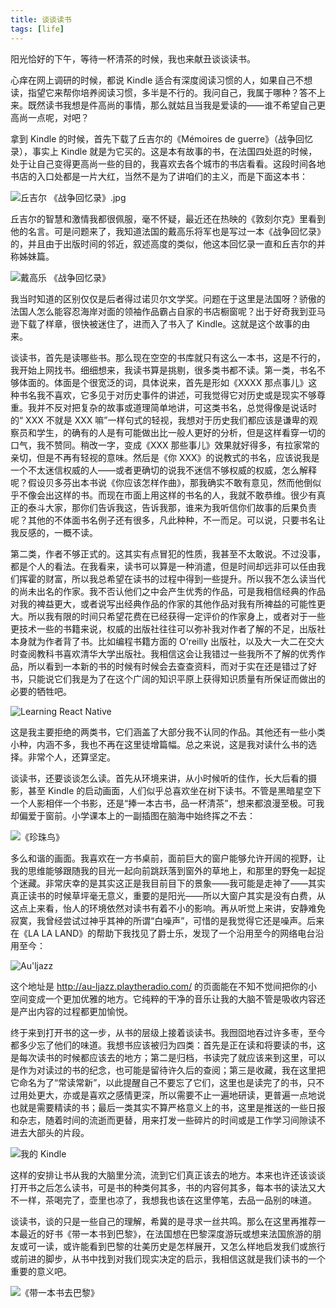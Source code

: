 ```yaml
---
title: 谈谈读书
tags: [life]
---
```


阳光恰好的下午，等待一杯清茶的时候，我也来献丑谈谈读书。

心痒在网上调研的时候，都说 Kindle 适合有深度阅读习惯的人，如果自己不想读，指望它来帮你培养阅读习惯，多半是不行的。我问自己，我属于哪种？答不上来。既然读书我想是件高尚的事情，那么就姑且当我是爱读的——谁不希望自己更高尚一点呢，对吧？

拿到 Kindle 的时候，首先下载了丘吉尔的《Mémoires de guerre》（战争回忆录），事实上 Kindle 就是为它买的。这是本有故事的书，在法国四处逛的时候，处于让自己变得更高尚一些的目的，我喜欢去各个城市的书店看看。这段时间各地书店的入口处都是一片大红，当然不是为了讲咱们的主义，而是下面这本书：

![丘吉尔 《战争回忆录》.jpg](/img/post-imgs/churchill_book.jpg)

丘吉尔的智慧和激情我都很佩服，毫不怀疑，最近还在热映的《敦刻尔克》里看到他的名言。可是问题来了，我知道法国的戴高乐将军也是写过一本《战争回忆录》的，并且由于出版时间的邻近，叙述高度的类似，他这本回忆录一直和丘吉尔的并称姊妹篇。

![戴高乐 《战争回忆录》](/img/post-imgs/degaulle_book.jpg)

我当时知道的区别仅仅是后者得过诺贝尔文学奖。问题在于这里是法国呀？骄傲的法国人怎么能容忍海岸对面的领袖作品霸占自家的书店橱窗呢？出于好奇我到亚马逊下载了样章，很快被迷住了，进而入了书入了 Kindle。这就是这个故事的由来。

谈读书，首先是读哪些书。那么现在空空的书库就只有这么一本书，这是不行的，我开始上网找书。细细想来，我读书算是挑剔，很多类书都不读。第一类，书名不够体面的。体面是个很宽泛的词，具体说来，首先是形如《XXXX 那点事儿》这种书名我不喜欢，它多见于对历史事件的讲述，可我觉得它对历史或是现实不够尊重。我并不反对把复杂的故事或道理简单地讲，可这类书名，总觉得像是说话时的“ XXX 不就是 XXX 嘛”一样句式的轻视，我想对于历史我们都应该是谦卑的观察员和学生，的确有的人是有可能做出比一般人更好的分析，但是这样看穿一切的口气，我不赞同。稍改一字，变成《XXX 那些事儿》效果就好得多，有拉家常的亲切，但是不再有轻视的意味。然后是《你 XXX》的说教式的书名，应该说我是一个不太迷信权威的人——或者更确切的说我不迷信不够权威的权威，怎么解释呢？假设贝多芬出本书说《你应该怎样作曲》，那我确实不敢有意见，然而他倒似乎不像会出这样的书。而现在市面上用这样的书名的人，我就不敢恭维。很少有真正的泰斗大家，那你们告诉我这，告诉我那，谁来为我听信你们故事的后果负责呢？其他的不体面书名例子还有很多，凡此种种，不一而足。可以说，只要书名让我反感的，一概不读。

第二类，作者不够正式的。这其实有点冒犯的性质，我甚至不太敢说。不过没事，都是个人的看法。在我看来，读书可以算是一种消遣，但是时间却远非可以任由我们挥霍的财富，所以我总希望在读书的过程中得到一些提升。所以我不怎么读当代的尚未出名的作家。我不否认他们之中会产生优秀的作品，可是我相信经典的作品对我的裨益更大，或者说写出经典作品的作家的其他作品对我有所裨益的可能性更大。所以我有限的时间只希望花费在已经获得一定评价的作家身上，或者对于一些更技术一些的书籍来说，权威的出版社往往可以弥补我对作者了解的不足，出版社本身就为作者背了书。比如编程书籍方面的 O'reilly 出版社，以及大一大二在交大时查阅教科书喜欢清华大学出版社。我相信这会让我错过一些我所不了解的优秀作品，所以看到一本新的书的时候有时候会去查查资料，而对于实在还是错过了好书，只能说它们我是为了在这个广阔的知识平原上获得知识质量有所保证而做出的必要的牺牲吧。

![Learning React Native](/img/post-imgs/learn_react.jpg)

这是我主要拒绝的两类书，它们涵盖了大部分我不认同的作品。其他还有一些小类小种，内涵不多，我也不再在这里徒增篇幅。总之来说，这是我对读什么书的选择。非常个人，还算坚定。

谈读书，还要谈谈怎么读。首先从环境来讲，从小时候听的佳作，长大后看的摄影，甚至 Kindle 的启动画面，人们似乎总喜欢坐在树下读书。不管是黑暗星空下一个人影相伴一个书影，还是“捧一本古书，品一杯清茶”，想来都浪漫至极。可我却偏爱于窗前。小学课本上的一副插图在脑海中始终挥之不去：

![《珍珠鸟》](/img/post-imgs/pearl_bird.jpg)

多么和谐的画面。我喜欢在一方书桌前，面前巨大的窗户能够允许开阔的视野，让我的思维能够跟随我的目光一起向前跳跃落到窗外的草地上，和那里的野兔一起捉个迷藏。非常庆幸的是其实这正是我目前目下的景象——我可能是走神了——其实真正读书的时候草坪毫无意义，重要的是阳光——所以大窗户其实是没有白费，从这点上来看，怡人的环境依然对读书有着不小的影响。再从听觉上来讲，安静难免寂寞，我曾经尝试过神乎其神的所谓“白噪声”，可惜的是我觉得它还是噪声。后来在《LA LA LAND》的帮助下我找见了爵士乐，发现了一个沿用至今的网络电台沿用至今：

![Au'ljazz](/img/post-imgs/auljazz.png)

这个地址是 http://au-ljazz.playtheradio.com/ 的页面能在不知不觉间把你的小空间变成一个更加优雅的地方。它纯粹的干净的音乐让我的大脑不管是吸收内容还是产出内容的过程都更加愉悦。

终于来到打开书的这一步，从书的层级上接着谈读书。我囫囵地吞过许多枣，至今都多少忘了他们的味道。我想书应该被归为四类：首先是正在读和将要读的书，这是每次读书的时候都应该去的地方；第二是归档，书读完了就应该来到这里，可以是作为对读过的书的纪念，也可能是留待许久后的查阅；第三是收藏，我在这里把它命名为了“常读常新”，以此提醒自己不要忘了它们，这里也是读完了的书，只不过用处更大，亦或是喜欢之感情更深，所以需要不止一遍地研读，更普遍一点地说也就是需要精读的书；最后一类其实不算严格意义上的书，这里是推送的一些日报和杂志，随着时间的流逝而更替，用来打发一些碎片的时间或是工作学习间隙读不进去大部头的片段。

![我的 Kindle](/img/post-imgs/kindle.png)

这样的安排让书从我的大脑里分流，流到它们真正该去的地方。本来也许还该谈谈打开书之后怎么读书，可是书的种类何其多，书的内容何其多，每本书的读法又大不一样，茶喝完了，壶里也凉了，我想我也该在这里停笔，去品一品别的味道。

谈读书，谈的只是一些自己的理解，希冀的是寻求一丝共鸣。那么在这里再推荐一本最近的好书《带一本书到巴黎》，在法国想在巴黎深度游玩或想来法国旅游的朋友或可一读，或许能看到巴黎的壮美历史是怎样展开，又怎么样地启发我们或旅行或前进的脚步，从书中找到对我们现实决定的启示，我相信这就是我们读书的一个重要的意义吧。

![《带一本书去巴黎》](/img/post-imgs/paris_book.png)


